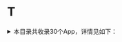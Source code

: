 # T
<details>
<summary>
本目录共收录30个App，详情见如下：
</summary>

- [Talkatone](https://github.com/zirawell/R-Store/tree/main/Rule/QuanX/Adblock/App/T/Talkatone)
- [Taptap](https://github.com/zirawell/R-Store/tree/main/Rule/QuanX/Adblock/App/T/Taptap)
- [TopWidgets](https://github.com/zirawell/R-Store/tree/main/Rule/QuanX/Adblock/App/T/TopWidgets)
- [Trip](https://github.com/zirawell/R-Store/tree/main/Rule/QuanX/Adblock/App/T/Trip)
- [TubeMax](https://github.com/zirawell/R-Store/tree/main/Rule/QuanX/Adblock/App/T/TubeMax)
- [Twitter](https://github.com/zirawell/R-Store/tree/main/Rule/QuanX/Adblock/App/T/Twitter)
- [同程旅行](https://github.com/zirawell/R-Store/tree/main/Rule/QuanX/Adblock/App/T/%E5%90%8C%E7%A8%8B%E6%97%85%E8%A1%8C)
- [同花顺](https://github.com/zirawell/R-Store/tree/main/Rule/QuanX/Adblock/App/T/%E5%90%8C%E8%8A%B1%E9%A1%BA)
- [天天基金](https://github.com/zirawell/R-Store/tree/main/Rule/QuanX/Adblock/App/T/%E5%A4%A9%E5%A4%A9%E5%9F%BA%E9%87%91)
- [天府市民云](https://github.com/zirawell/R-Store/tree/main/Rule/QuanX/Adblock/App/T/%E5%A4%A9%E5%BA%9C%E5%B8%82%E6%B0%91%E4%BA%91)
- [天府手机银行](https://github.com/zirawell/R-Store/tree/main/Rule/QuanX/Adblock/App/T/%E5%A4%A9%E5%BA%9C%E6%89%8B%E6%9C%BA%E9%93%B6%E8%A1%8C)
- [天府通](https://github.com/zirawell/R-Store/tree/main/Rule/QuanX/Adblock/App/T/%E5%A4%A9%E5%BA%9C%E9%80%9A)
- [天星金融](https://github.com/zirawell/R-Store/tree/main/Rule/QuanX/Adblock/App/T/%E5%A4%A9%E6%98%9F%E9%87%91%E8%9E%8D)
- [天猫养车](https://github.com/zirawell/R-Store/tree/main/Rule/QuanX/Adblock/App/T/%E5%A4%A9%E7%8C%AB%E5%85%BB%E8%BD%A6)
- [天猫精灵](https://github.com/zirawell/R-Store/tree/main/Rule/QuanX/Adblock/App/T/%E5%A4%A9%E7%8C%AB%E7%B2%BE%E7%81%B5)
- [天翼云盘](https://github.com/zirawell/R-Store/tree/main/Rule/QuanX/Adblock/App/T/%E5%A4%A9%E7%BF%BC%E4%BA%91%E7%9B%98)
- [太平洋保险](https://github.com/zirawell/R-Store/tree/main/Rule/QuanX/Adblock/App/T/%E5%A4%AA%E5%B9%B3%E6%B4%8B%E4%BF%9D%E9%99%A9)
- [太平洋电脑](https://github.com/zirawell/R-Store/tree/main/Rule/QuanX/Adblock/App/T/%E5%A4%AA%E5%B9%B3%E6%B4%8B%E7%94%B5%E8%84%91)
- [太平洋知科技](https://github.com/zirawell/R-Store/tree/main/Rule/QuanX/Adblock/App/T/%E5%A4%AA%E5%B9%B3%E6%B4%8B%E7%9F%A5%E7%A7%91%E6%8A%80)
- [推栏](https://github.com/zirawell/R-Store/tree/main/Rule/QuanX/Adblock/App/T/%E6%8E%A8%E6%A0%8F)
- [淘宝](https://github.com/zirawell/R-Store/tree/main/Rule/QuanX/Adblock/App/T/%E6%B7%98%E5%AE%9D)
- [淘淘阅读](https://github.com/zirawell/R-Store/tree/main/Rule/QuanX/Adblock/App/T/%E6%B7%98%E6%B7%98%E9%98%85%E8%AF%BB)
- [淘票票](https://github.com/zirawell/R-Store/tree/main/Rule/QuanX/Adblock/App/T/%E6%B7%98%E7%A5%A8%E7%A5%A8)
- [腾讯体育](https://github.com/zirawell/R-Store/tree/main/Rule/QuanX/Adblock/App/T/%E8%85%BE%E8%AE%AF%E4%BD%93%E8%82%B2)
- [腾讯地图](https://github.com/zirawell/R-Store/tree/main/Rule/QuanX/Adblock/App/T/%E8%85%BE%E8%AE%AF%E5%9C%B0%E5%9B%BE)
- [腾讯新闻](https://github.com/zirawell/R-Store/tree/main/Rule/QuanX/Adblock/App/T/%E8%85%BE%E8%AE%AF%E6%96%B0%E9%97%BB)
- [腾讯视频](https://github.com/zirawell/R-Store/tree/main/Rule/QuanX/Adblock/App/T/%E8%85%BE%E8%AE%AF%E8%A7%86%E9%A2%91)
- [途家民宿](https://github.com/zirawell/R-Store/tree/main/Rule/QuanX/Adblock/App/T/%E9%80%94%E5%AE%B6%E6%B0%91%E5%AE%BF)
- [途牛](https://github.com/zirawell/R-Store/tree/main/Rule/QuanX/Adblock/App/T/%E9%80%94%E7%89%9B)
- [途虎养车](https://github.com/zirawell/R-Store/tree/main/Rule/QuanX/Adblock/App/T/%E9%80%94%E8%99%8E%E5%85%BB%E8%BD%A6)

</details>